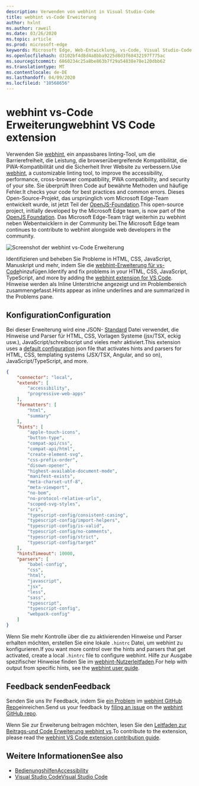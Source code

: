 ```yaml
---
description: Verwenden von webhint in Visual Studio-Code
title: webhint vs-Code Erweiterung
author: hxlnt
ms.author: raweil
ms.date: 03/26/2020
ms.topic: article
ms.prod: microsoft-edge
keywords: Microsoft Edge, Web-Entwicklung, vs-Code, Visual Studio-Code, webhint
ms.openlocfilehash: d3102bf4d8d4a8bba9225d8d3f68432197f775ac
ms.sourcegitcommit: 6860234c25a8be863b7f29a54838e78e120dbb62
ms.translationtype: MT
ms.contentlocale: de-DE
ms.lasthandoff: 04/09/2020
ms.locfileid: "10568656"
---
```

# <span data-ttu-id="86787-104">webhint vs-Code Erweiterung</span><span class="sxs-lookup"><span data-stu-id="86787-104">webhint VS Code extension</span></span>

<span data-ttu-id="86787-105">Verwenden Sie [webhint](https://webhint.io), ein anpassbares linting-Tool, um die Barrierefreiheit, die Leistung, die browserübergreifende Kompatibilität, die PWA-Kompatibilität und die Sicherheit Ihrer Website zu verbessern.</span><span class="sxs-lookup"><span data-stu-id="86787-105">Use [webhint](https://webhint.io), a customizable linting tool, to improve the accessibility, performance, cross-browser compatibility, PWA compatibility, and security of your site.</span></span> <span data-ttu-id="86787-106">Sie überprüft Ihren Code auf bewährte Methoden und häufige Fehler.</span><span class="sxs-lookup"><span data-stu-id="86787-106">It checks your code for best practices and common errors.</span></span> <span data-ttu-id="86787-107">Dieses Open-Source-Projekt, das ursprünglich vom Microsoft Edge-Team entwickelt wurde, ist jetzt Teil der [OpenJS-Foundation](https://openjsf.org/).</span><span class="sxs-lookup"><span data-stu-id="86787-107">This open-source project, initially developed by the Microsoft Edge team, is now part of the [OpenJS Foundation](https://openjsf.org/).</span></span> <span data-ttu-id="86787-108">Das Microsoft Edge-Team trägt weiterhin zu webhint neben Webentwicklern in der Community bei.</span><span class="sxs-lookup"><span data-stu-id="86787-108">The Microsoft Edge team continues to contribute to webhint alongside web developers in the community.</span></span>

![Screenshot der webhint vs-Code Erweiterung](./media/webhint-extension.png)

<span data-ttu-id="86787-110">Identifizieren und beheben Sie Probleme in HTML, CSS, JavaScript, Manuskript und mehr, indem Sie die [webhint-Erweiterung für vs-Code](https://marketplace.visualstudio.com/items?itemName=webhint.vscode-webhint)hinzufügen.</span><span class="sxs-lookup"><span data-stu-id="86787-110">Identify and fix problems in your HTML, CSS, JavaScript, TypeScript, and more by adding the [webhint extension for VS Code](https://marketplace.visualstudio.com/items?itemName=webhint.vscode-webhint).</span></span> <span data-ttu-id="86787-111">Hinweise werden als Inline Unterstriche angezeigt und im Problembereich zusammengefasst.</span><span class="sxs-lookup"><span data-stu-id="86787-111">Hints appear as inline underlines and are summarized in the Problems pane.</span></span>

## <span data-ttu-id="86787-112">Konfiguration</span><span class="sxs-lookup"><span data-stu-id="86787-112">Configuration</span></span>

<span data-ttu-id="86787-113">Bei dieser Erweiterung wird eine JSON- [Standard](https://github.com/webhintio/hint/blob/master/packages/configuration-development/index.json) Datei verwendet, die Hinweise und Parser für HTML, CSS, Vorlagen Systeme (jsx/TSX, eckig usw.), JavaScript/schreibscript und vieles mehr aktiviert.</span><span class="sxs-lookup"><span data-stu-id="86787-113">This extension uses a [default configuration](https://github.com/webhintio/hint/blob/master/packages/configuration-development/index.json) json file that activates hints and parsers for HTML, CSS, templating systems (JSX/TSX, Angular, and so on), JavaScript/TypeScript, and more.</span></span>

```json
{
    "connector": "local",
    "extends": [
        "accessibility",
        "progressive-web-apps"
    ],
    "formatters": [
        "html",
        "summary"
    ],
    "hints": [
        "apple-touch-icons",
        "button-type",
        "compat-api/css",
        "compat-api/html",
        "create-element-svg",
        "css-prefix-order",
        "disown-opener",
        "highest-available-document-mode",
        "manifest-exists",
        "meta-charset-utf-8",
        "meta-viewport",
        "no-bom",
        "no-protocol-relative-urls",
        "scoped-svg-styles",
        "sri",
        "typescript-config/consistent-casing",
        "typescript-config/import-helpers",
        "typescript-config/is-valid",
        "typescript-config/no-comments",
        "typescript-config/strict",
        "typescript-config/target"
    ],
    "hintsTimeout": 10000,
    "parsers": [
        "babel-config",
        "css",
        "html",
        "javascript",
        "jsx",
        "less",
        "sass",
        "typescript",
        "typescript-config",
        "webpack-config"
    ]
}
```

<span data-ttu-id="86787-114">Wenn Sie mehr Kontrolle über die zu aktivierenden Hinweise und Parser erhalten möchten, erstellen Sie eine lokale `.hintrc` Datei, um webhint zu konfigurieren.</span><span class="sxs-lookup"><span data-stu-id="86787-114">If you want more control over the hints and parsers that get activated, create a local `.hintrc` file to configure webhint.</span></span> <span data-ttu-id="86787-115">Hilfe zur Ausgabe spezifischer Hinweise finden Sie im [webhint-Nutzerleitfaden](https://webhint.io/docs/user-guide/configuring-webhint/summary/).</span><span class="sxs-lookup"><span data-stu-id="86787-115">For help with output from specific hints, see the [webhint user guide](https://webhint.io/docs/user-guide/configuring-webhint/summary/).</span></span>

## <span data-ttu-id="86787-116">Feedback senden</span><span class="sxs-lookup"><span data-stu-id="86787-116">Feedback</span></span>

<span data-ttu-id="86787-117">Senden Sie uns Ihr Feedback, indem Sie [ein Problem](https://github.com/webhintio/hint/issues/new) im [webhint GitHub Repo](https://github.com/webhintio/hint)einreichen.</span><span class="sxs-lookup"><span data-stu-id="86787-117">Send us your feedback by [filing an issue](https://github.com/webhintio/hint/issues/new) on the [webhint GitHub repo](https://github.com/webhintio/hint).</span></span> 

<span data-ttu-id="86787-118">Wenn Sie zur Erweiterung beitragen möchten, lesen Sie den [Leitfaden zur Beitrags-und Code Erweiterung webhint vs](https://github.com/webhintio/hint/blob/master/packages/extension-vscode/CONTRIBUTING.md).</span><span class="sxs-lookup"><span data-stu-id="86787-118">To contribute to the extension, please read the [webhint VS Code extension contribution guide](https://github.com/webhintio/hint/blob/master/packages/extension-vscode/CONTRIBUTING.md).</span></span>

## <span data-ttu-id="86787-119">Weitere Informationen</span><span class="sxs-lookup"><span data-stu-id="86787-119">See also</span></span>
  - [<span data-ttu-id="86787-120">Bedienungshilfen</span><span class="sxs-lookup"><span data-stu-id="86787-120">Accessibility</span></span>](/microsoft-edge/accessibility)
  - [<span data-ttu-id="86787-121">Visual Studio Code</span><span class="sxs-lookup"><span data-stu-id="86787-121">Visual Studio Code</span></span>](/microsoft-edge/visual-studio-code/)
